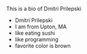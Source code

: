 This is a bio of Dmitri Prilepski

- Dmitri Prilepski
- I am from Upton, MA
- like eating sushi
- like programming
- favorite color is brown
